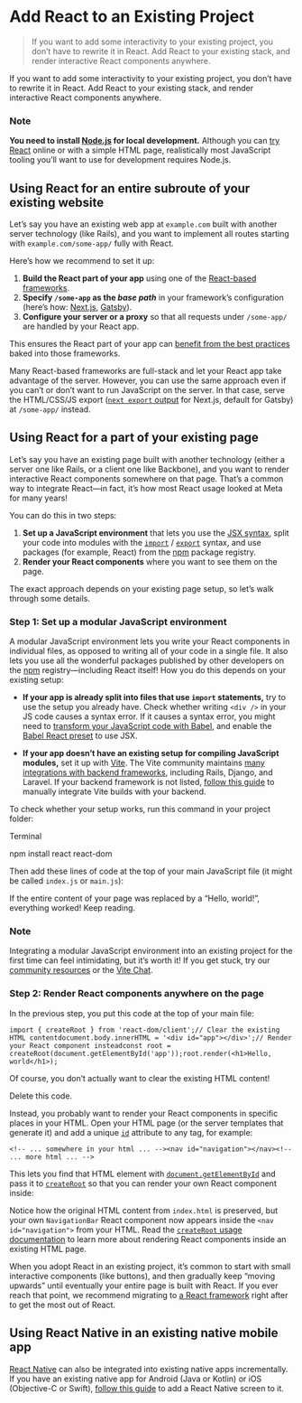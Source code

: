 # Add React to an Existing Project

> If you want to add some interactivity to your existing project, you don’t have to rewrite it in React. Add React to your existing stack, and render interactive React components anywhere.



If you want to add some interactivity to your existing project, you don’t have to rewrite it in React. Add React to your existing stack, and render interactive React components anywhere.

### Note

**You need to install [Node.js](https://nodejs.org/en/) for local development.** Although you can [try React](about:/learn/installation#try-react) online or with a simple HTML page, realistically most JavaScript tooling you’ll want to use for development requires Node.js.

## Using React for an entire subroute of your existing website[](#using-react-for-an-entire-subroute-of-your-existing-website "Link for Using React for an entire subroute of your existing website")

Let’s say you have an existing web app at `example.com` built with another server technology (like Rails), and you want to implement all routes starting with `example.com/some-app/` fully with React.

Here’s how we recommend to set it up:

1.  **Build the React part of your app** using one of the [React-based frameworks](/learn/start-a-new-react-project).
2.  **Specify `/some-app` as the _base path_** in your framework’s configuration (here’s how: [Next.js](https://nextjs.org/docs/app/api-reference/config/next-config-js/basePath), [Gatsby](https://www.gatsbyjs.com/docs/how-to/previews-deploys-hosting/path-prefix/)).
3.  **Configure your server or a proxy** so that all requests under `/some-app/` are handled by your React app.

This ensures the React part of your app can [benefit from the best practices](about:/learn/start-a-new-react-project#can-i-use-react-without-a-framework) baked into those frameworks.

Many React-based frameworks are full-stack and let your React app take advantage of the server. However, you can use the same approach even if you can’t or don’t want to run JavaScript on the server. In that case, serve the HTML/CSS/JS export ([`next export` output](https://nextjs.org/docs/advanced-features/static-html-export) for Next.js, default for Gatsby) at `/some-app/` instead.

## Using React for a part of your existing page[](#using-react-for-a-part-of-your-existing-page "Link for Using React for a part of your existing page")

Let’s say you have an existing page built with another technology (either a server one like Rails, or a client one like Backbone), and you want to render interactive React components somewhere on that page. That’s a common way to integrate React—in fact, it’s how most React usage looked at Meta for many years!

You can do this in two steps:

1.  **Set up a JavaScript environment** that lets you use the [JSX syntax](/learn/writing-markup-with-jsx), split your code into modules with the [`import`](https://developer.mozilla.org/en-US/docs/Web/JavaScript/Reference/Statements/import) / [`export`](https://developer.mozilla.org/en-US/docs/Web/JavaScript/Reference/Statements/export) syntax, and use packages (for example, React) from the [npm](https://www.npmjs.com/) package registry.
2.  **Render your React components** where you want to see them on the page.

The exact approach depends on your existing page setup, so let’s walk through some details.

### Step 1: Set up a modular JavaScript environment[](#step-1-set-up-a-modular-javascript-environment "Link for Step 1: Set up a modular JavaScript environment")

A modular JavaScript environment lets you write your React components in individual files, as opposed to writing all of your code in a single file. It also lets you use all the wonderful packages published by other developers on the [npm](https://www.npmjs.com/) registry—including React itself! How you do this depends on your existing setup:

*   **If your app is already split into files that use `import` statements,** try to use the setup you already have. Check whether writing `<div />` in your JS code causes a syntax error. If it causes a syntax error, you might need to [transform your JavaScript code with Babel](https://babeljs.io/setup), and enable the [Babel React preset](https://babeljs.io/docs/babel-preset-react) to use JSX.
    
*   **If your app doesn’t have an existing setup for compiling JavaScript modules,** set it up with [Vite](https://vite.dev/). The Vite community maintains [many integrations with backend frameworks](https://github.com/vitejs/awesome-vite#integrations-with-backends), including Rails, Django, and Laravel. If your backend framework is not listed, [follow this guide](https://vite.dev/guide/backend-integration.html) to manually integrate Vite builds with your backend.
    

To check whether your setup works, run this command in your project folder:

Terminal

npm install react react-dom

Then add these lines of code at the top of your main JavaScript file (it might be called `index.js` or `main.js`):

If the entire content of your page was replaced by a “Hello, world!”, everything worked! Keep reading.

### Note

Integrating a modular JavaScript environment into an existing project for the first time can feel intimidating, but it’s worth it! If you get stuck, try our [community resources](/community) or the [Vite Chat](https://chat.vite.dev/).

### Step 2: Render React components anywhere on the page[](#step-2-render-react-components-anywhere-on-the-page "Link for Step 2: Render React components anywhere on the page")

In the previous step, you put this code at the top of your main file:

    import { createRoot } from 'react-dom/client';// Clear the existing HTML contentdocument.body.innerHTML = '<div id="app"></div>';// Render your React component insteadconst root = createRoot(document.getElementById('app'));root.render(<h1>Hello, world</h1>);

Of course, you don’t actually want to clear the existing HTML content!

Delete this code.

Instead, you probably want to render your React components in specific places in your HTML. Open your HTML page (or the server templates that generate it) and add a unique [`id`](https://developer.mozilla.org/en-US/docs/Web/HTML/Global_attributes/id) attribute to any tag, for example:

    <!-- ... somewhere in your html ... --><nav id="navigation"></nav><!-- ... more html ... -->

This lets you find that HTML element with [`document.getElementById`](https://developer.mozilla.org/en-US/docs/Web/API/Document/getElementById) and pass it to [`createRoot`](/reference/react-dom/client/createRoot) so that you can render your own React component inside:

Notice how the original HTML content from `index.html` is preserved, but your own `NavigationBar` React component now appears inside the `<nav id="navigation">` from your HTML. Read the [`createRoot` usage documentation](about:/reference/react-dom/client/createRoot#rendering-a-page-partially-built-with-react) to learn more about rendering React components inside an existing HTML page.

When you adopt React in an existing project, it’s common to start with small interactive components (like buttons), and then gradually keep “moving upwards” until eventually your entire page is built with React. If you ever reach that point, we recommend migrating to [a React framework](/learn/start-a-new-react-project) right after to get the most out of React.

## Using React Native in an existing native mobile app[](#using-react-native-in-an-existing-native-mobile-app "Link for Using React Native in an existing native mobile app")

[React Native](https://reactnative.dev/) can also be integrated into existing native apps incrementally. If you have an existing native app for Android (Java or Kotlin) or iOS (Objective-C or Swift), [follow this guide](https://reactnative.dev/docs/integration-with-existing-apps) to add a React Native screen to it.
